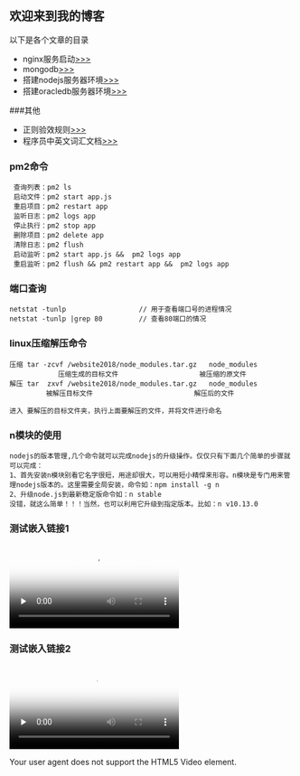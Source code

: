 ## 欢迎来到我的博客

以下是各个文章的目录

- nginx服务启动[>>>](nginx/nginx服务.md)
- mongodb[>>>](mongodb/mongodb相关.md)
- 搭建nodejs服务器环境[>>>](nodejs/搭建nodejs服务器环境.md)
- 搭建oracledb服务器环境[>>>](oracledb/搭建oracledb服务器环境.md)


###其他
- 正则验效规则[>>>](regular/正则验效规则.md)
- 程序员中英文词汇文档[>>>](Dictionary/程序员中英文词汇文档.md)




### pm2命令
     查询列表：pm2 ls                           
     启动文件：pm2 start app.js             
     重启项目：pm2 restart app              
     监听日志：pm2 logs app                 
     停止执行：pm2 stop app                 
     删除项目：pm2 delete app               
     清除日志：pm2 flush                        
     启动监听：pm2 start app.js &&  pm2 logs app
     重启监听：pm2 flush && pm2 restart app &&  pm2 logs app


### 端口查询
    netstat -tunlp                  // 用于查看端口号的进程情况
    netstat -tunlp |grep 80         // 查看80端口的情况

### linux压缩解压命令

    压缩 tar -zcvf /website2018/node_modules.tar.gz   node_modules
                压缩生成的目标文件                    被压缩的原文件
    解压 tar  zxvf /website2018/node_modules.tar.gz   node_modules
             被解压目标文件                         解压后的文件

    进入 要解压的目标文件夹，执行上面要解压的文件，并将文件进行命名

### n模块的使用
    nodejs的版本管理,几个命令就可以完成nodejs的升级操作。仅仅只有下面几个简单的步骤就可以完成：
    1、首先安装n模块别看它名字很短，用途却很大，可以用短小精悍来形容。n模块是专门用来管理nodejs版本的。这里需要全局安装，命令如：npm install -g n
    2、升级node.js到最新稳定版命令如：n stable
    没错，就这么简单！！！当然，也可以利用它升级到指定版本。比如：n v10.13.0




### 测试嵌入链接1


<video id="video" controls="" preload="none" poster="http://media.w3.org/2010/05/sintel/poster.png">
<source id="mp4" src="http://media.w3.org/2010/05/s...; type="video/mp4">
<source id="webm" src="http://media.w3.org/2010/05/s...; type="video/webm">
<source id="ogv" src="http://media.w3.org/2010/05/s...; type="video/ogg">
<p>Your user agent does not support the HTML5 Video element.</p>
</video>


### 测试嵌入链接2
   <video controls="" preload="none" poster="http://media.w3.org/2010/05/sintel/poster.png"><source src="http://media.w3.org/2010/05/sintel/trailer.mp4" type="video/mp4"><source src="http://media.w3.org/2010/05/sintel/trailer.webm" type="video/webm"><source src="http://media.w3.org/2010/05/sintel/trailer.ogv" type="video/ogg"><p>Your user agent does not support the HTML5 Video element.</p></video>









